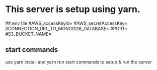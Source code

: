 # This server is setup using yarn.

##.env file
#AWS_accessKeyId=
#AWS_secretAccessKey=
#CONNECTION_URL_TO_MONGODB_DATABASE=
#PORT=
#S3_BUCKET_NAME=

## start commands
use yarn install
and yarn run start 
commands to setup & run the server
